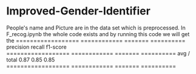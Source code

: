 # Improved-Gender-Identifier

People's name and Picture are in the data set which is preprocessed. In F_recog.ipynb the whole code exists and by running this code we will get the 
================== ============ ======= ==========
                   precision    recall  f1-score  
================== ============ ======= ==========
      avg / total       0.87      0.85      0.85  
================== ============ ======= ==========


